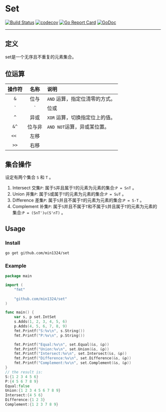 # Set

[![Build Status](https://travis-ci.com/min1324/set.svg?branch=main)](https://travis-ci.com/min1324/set) [![codecov](https://codecov.io/gh/min1324/set/branch/main/graph/badge.svg)](https://codecov.io/gh/min1324/set) [![Go Report Card](https://goreportcard.com/badge/github.com/min1324/set)](https://goreportcard.com/report/github.com/min1324/set) [![GoDoc](https://godoc.org/github.com/min1324/set?status.png)](https://godoc.org/github.com/min1324/set) 

-----
## 定义

set是一个无序且不重复的元素集合。

## 位运算
| 操作符 |  名称  | 说明                           |
| :----: | :----: | :----------------------------- |
|  `&`   |  位与  | `AND` 运算，指定位清零的方式。 |
|  `|`   |  位或  | `OR` 运算，指定位置为 `1`。    |
|  `^`   |  异或  | `XOR` 运算，切换指定位上的值。 |
|  `&^`  | 位与非 | `AND NOT`运算，异或某位置。    |
| `<< `  |  左移  |                                |
|  `>>`  |  右移  |                                |

## 集合操作

设定有两个集合 `S` 和 `T` 。

1. Intersect 交集`P`: 属于`S`并且属于`T`的元素为元素的集合:`P = S∩T` 。
2. Union 并集`P`: 属于`S`或属于`T`的元素为元素的集合:`P = S∪T` 。
3. Difference 差集`P`: 属于`S`并且不属于`T`的元素为元素的集合:`P = S-T` 。
4. Complement 补集`P`: 属于`S`并且不属于`T`和不属于`S`并且属于`T`的元素为元素的集合:`P = (S∩T')∪(S'∩T)` 。

## Usage

###  Install

~~~bash
go get github.com/min1324/set
~~~

### Example

~~~go
package main

import (
	"fmt"
    
	"github.com/min1324/set"
)

func main() {
	var s, p set.IntSet
	s.Adds(1, 2, 3, 4, 5, 6)
	p.Adds(4, 5, 6, 7, 8, 9)
	fmt.Printf("S:%v\n", s.String())
	fmt.Printf("P:%v\n", p.String())

	fmt.Printf("Equal:%v\n", set.Equal(&s, &p))
	fmt.Printf("Union:%v\n", set.Union(&s, &p))
	fmt.Printf("Intersect:%v\n", set.Intersect(&s, &p))
	fmt.Printf("Difference:%v\n", set.Difference(&s, &p))
	fmt.Printf("Complement:%v\n", set.Complement(&s, &p))
}
// the result is:
S:{1 2 3 4 5 6}
P:{4 5 6 7 8 9}
Equal:false
Union:{1 2 3 4 5 6 7 8 9}
Intersect:{4 5 6}
Difference:{1 2 3}
Complement:{1 2 3 7 8 9}
~~~

